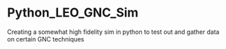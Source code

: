 # Python_LEO_GNC_Sim
Creating a somewhat high fidelity sim in python to test out and gather data on certain GNC techniques
